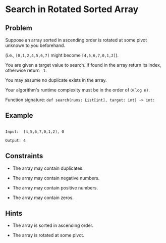 # Search in Rotated Sorted Array
## Problem

Suppose an array sorted in ascending order is rotated at some pivot unknown to you beforehand.

(i.e.,  `[0,1,2,4,5,6,7]` might become  `[4,5,6,7,0,1,2]`).

You are given a target value to search. If found in the array return its index, otherwise return `-1`.

You may assume no duplicate exists in the array.

Your algorithm's runtime complexity must be in the order of `O(log n)`.

Function signature: `def search(nums: List[int], target: int) -> int:`

## Example

```

Input:  [4,5,6,7,0,1,2], 0

Output: 4

```

## Constraints

* The array may contain duplicates.

* The array may contain negative numbers.

* The array may contain positive numbers.

* The array may contain zeros.

## Hints

* The array is sorted in ascending order.

* The array is rotated at some pivot.

